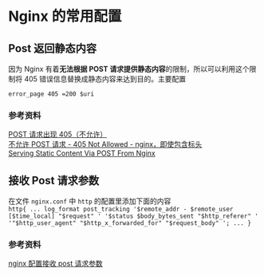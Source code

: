 # Nginx 的常用配置

## Post 返回静态内容

因为 Nginx 有着**无法根据 POST
请求提供静态内容**的限制，所以可以利用这个限制将 405
错误信息替换成静态内容来达到目的。主要配置

    error_page 405 =200 $uri

### 参考资料

[POST 请求出现
405（不允许）](https://serverfault.com/questions/854425/405-not-allowed-on-post-request)  
[不允许 POST 请求 - 405 Not Allowed -
nginx，即使包含标头](https://stackoverflow.com/questions/24415376/post-request-not-allowed-405-not-allowed-nginx-even-with-headers-included)  
[Serving Static Content Via POST From
Nginx](http://invalidlogic.com/2011/04/12/serving-static-content-via-post-from-nginx/)  

## 接收 Post 请求参数

在文件 `nginx.conf` 中 `http` 的配置里添加下面的内容  
`http{
    ...
    log_format post_tracking '$remote_addr - $remote_user [$time_local] "$request" '
    '$status $body_bytes_sent "$http_referer" '
    '"$http_user_agent" "$http_x_forwarded_for" "$request_body" ';
    ...
}
`

### 参考资料

[nginx 配置接收 post
请求参数](https://blog.csdn.net/qq_16142851/article/details/79957532)  
